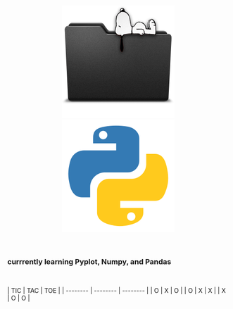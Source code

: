 <p align = "center">
  <img src = "snoopy.png">
  <img src = "python.png">
</p>
<br>
<p align = "center">
  <h3>
    currrently learning Pyplot, Numpy, and Pandas 
  </h3>
</p>
<br>
<p>
| TIC | TAC | TOE |
| -------- | -------- | -------- |
| O | X | O |
| O | X | X |
| X | O | O |
</p>
